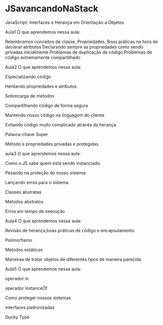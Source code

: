 # JSavancandoNaStack
JavaScript: Interfaces e Herança em Orientação a Objetos

Aula1
O que aprendemos nessa aula:

Relembramos conceitos de classe, Propriedades,
Boas práticas na hora de declarar atributos
Declarando sempre as propriedades como sendo privadas inicialmente
Problemas de duplicação de código
Problemas de código extremamente compartilhado

Aula2
O que aprendemos nessa aula:

Especializando código

Herdando propriedades e atributos

Sobrecarga de métodos

Compartilhando código de forma segura

Mantendo nosso código na linguagem do cliente

Evitando código muito complicado através da herança

Palavra-chave Super

Método e propriedades privadas e protegidas

aula3
O que aprendemos nessa aula:

Como o JS sabe quem está sendo instanciado.

Pesando na proteção do nosso sistema

Lançando erros para o sistema

Classes abstratas

Métodos abstratos

Erros em tempo de execução

Aula4
O que aprendemos nessa aula:

Revisão de herança,boas práticas de código e encapsulamento

Polimorfismo

Métodos estáticos

Maneiras de tratar objetos de diferentes tipos de maneira parecida

Aula5
O que aprendemos nessa aula:

operador in

operador instanceOf

Como proteger nossos sistemas

interfaces padronizadas

Ducky Type